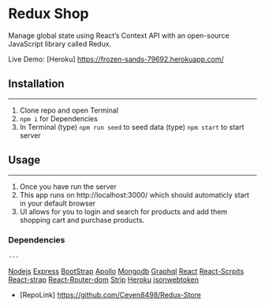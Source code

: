 # Redux Shop

 Manage global state using React’s Context API with an open-source JavaScript library called Redux.

 Live Demo: [Heroku] https://frozen-sands-79692.herokuapp.com/

## Installation
---
1. Clone repo and open Terminal
2. `npm i` for Dependencies
3. In Terminal
   (type) `npm run seed` to seed data
   (type) `npm start` to start server

## Usage
---
1. Once you have run the server
2. This app runs on http://localhost:3000/ which should automaticly start in your default browser
3. UI allows for you to login and search for products and add them shopping cart and purchase products.



### Dependencies
    ---
[Nodejs](https://nodejs.org/en/)
[Express](https://www.npmjs.com/package/express)
[BootStrap](https://www.npmjs.com/package/bootstrap)
[Apollo](https://www.npmjs.com/package/apollo-server-express)
[Mongodb](http://wwww.mongodb.com/)
[Graphql](https://www.npmjs.com/package/graphql)
[React](https://www.npmjs.com/package/react)
[React-Scrpits](https://www.npmjs.com/package/react-scripts) 
[React-strap](https://www.npmjs.com/package/react-bootstrap)
[React-Router-dom](https://www.npmjs.com/package/react-router-dom) 
[Strip](https://www.npmjs.com/package/stripe)
[Heroku](https://www.heroku.com) 
[jsonwebtoken](https://www.npmjs.com/package/jsonwebtoken)

* [RepoLink] https://github.com/Ceven8498/Redux-Store
